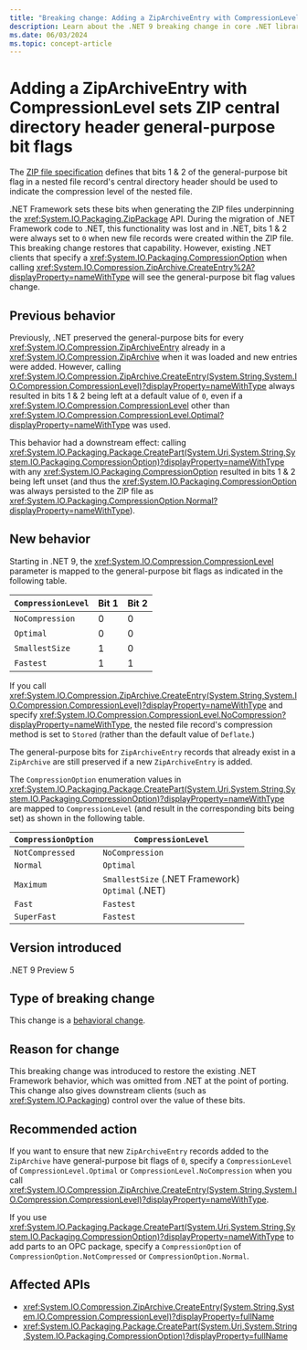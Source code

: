```yaml
---
title: "Breaking change: Adding a ZipArchiveEntry with CompressionLevel sets ZIP central directory header general-purpose bit flags"
description: Learn about the .NET 9 breaking change in core .NET libraries where adding a ZipArchiveEntry with a specified CompressionLevel sets the ZIP central directory header general-purpose bit flags.
ms.date: 06/03/2024
ms.topic: concept-article
---
```

# Adding a ZipArchiveEntry with CompressionLevel sets ZIP central directory header general-purpose bit flags

The [ZIP file specification](https://pkware.cachefly.net/webdocs/APPNOTE/APPNOTE_6.2.0.txt) defines that bits 1 & 2 of the general-purpose bit flag in a nested file record's central directory header should be used to indicate the compression level of the nested file.

.NET Framework sets these bits when generating the ZIP files underpinning the <xref:System.IO.Packaging.ZipPackage> API. During the migration of .NET Framework code to .NET, this functionality was lost and in .NET, bits 1 & 2 were always set to `0` when new file records were created within the ZIP file. This breaking change restores that capability. However, existing .NET clients that specify a <xref:System.IO.Packaging.CompressionOption> when calling <xref:System.IO.Compression.ZipArchive.CreateEntry%2A?displayProperty=nameWithType> will see the general-purpose bit flag values change.

## Previous behavior

Previously, .NET preserved the general-purpose bits for every <xref:System.IO.Compression.ZipArchiveEntry> already in a <xref:System.IO.Compression.ZipArchive> when it was loaded and new entries were added. However, calling <xref:System.IO.Compression.ZipArchive.CreateEntry(System.String,System.IO.Compression.CompressionLevel)?displayProperty=nameWithType> always resulted in bits 1 & 2 being left at a default value of `0`, even if a <xref:System.IO.Compression.CompressionLevel> other than <xref:System.IO.Compression.CompressionLevel.Optimal?displayProperty=nameWithType> was used.

This behavior had a downstream effect: calling <xref:System.IO.Packaging.Package.CreatePart(System.Uri,System.String,System.IO.Packaging.CompressionOption)?displayProperty=nameWithType> with any <xref:System.IO.Packaging.CompressionOption> resulted in bits 1 & 2 being left unset (and thus the <xref:System.IO.Packaging.CompressionOption> was always persisted to the ZIP file as <xref:System.IO.Packaging.CompressionOption.Normal?displayProperty=nameWithType>).

## New behavior

Starting in .NET 9, the <xref:System.IO.Compression.CompressionLevel> parameter is mapped to the general-purpose bit flags as indicated in the following table.

| `CompressionLevel` | Bit 1 | Bit 2 |
|--------------------|-------|-------|
| `NoCompression`    | 0     | 0     |
| `Optimal`          | 0     | 0     |
| `SmallestSize`     | 1     | 0     |
| `Fastest`          | 1     | 1     |

If you call <xref:System.IO.Compression.ZipArchive.CreateEntry(System.String,System.IO.Compression.CompressionLevel)?displayProperty=nameWithType> and specify <xref:System.IO.Compression.CompressionLevel.NoCompression?displayProperty=nameWithType>, the nested file record's compression method is set to `Stored` (rather than the default value of `Deflate`.)

The general-purpose bits for `ZipArchiveEntry` records that already exist in a `ZipArchive` are still preserved if a new `ZipArchiveEntry` is added.

The `CompressionOption` enumeration values in <xref:System.IO.Packaging.Package.CreatePart(System.Uri,System.String,System.IO.Packaging.CompressionOption)?displayProperty=nameWithType> are mapped to `CompressionLevel` (and result in the corresponding bits being set) as shown in the following table.

| `CompressionOption` | `CompressionLevel`                                   |
|---------------------|------------------------------------------------------|
| `NotCompressed`     | `NoCompression`                                      |
| `Normal`            | `Optimal`                                            |
| `Maximum`           | `SmallestSize` (.NET Framework)<br/>`Optimal` (.NET) |
| `Fast`              | `Fastest`                                            |
| `SuperFast`         | `Fastest`                                            |

## Version introduced

.NET 9 Preview 5

## Type of breaking change

This change is a [behavioral change](../../categories.md#behavioral-change).

## Reason for change

This breaking change was introduced to restore the existing .NET Framework behavior, which was omitted from .NET at the point of porting. This change also gives downstream clients (such as <xref:System.IO.Packaging>) control over the value of these bits.

## Recommended action

If you want to ensure that new `ZipArchiveEntry` records added to the `ZipArchive` have general-purpose bit flags of `0`, specify a `CompressionLevel` of `CompressionLevel.Optimal` or `CompressionLevel.NoCompression` when you call <xref:System.IO.Compression.ZipArchive.CreateEntry(System.String,System.IO.Compression.CompressionLevel)?displayProperty=nameWithType>.

If you use <xref:System.IO.Packaging.Package.CreatePart(System.Uri,System.String,System.IO.Packaging.CompressionOption)?displayProperty=nameWithType> to add parts to an OPC package, specify a `CompressionOption` of `CompressionOption.NotCompressed` or `CompressionOption.Normal`.

## Affected APIs

- <xref:System.IO.Compression.ZipArchive.CreateEntry(System.String,System.IO.Compression.CompressionLevel)?displayProperty=fullName>
- <xref:System.IO.Packaging.Package.CreatePart(System.Uri,System.String,System.IO.Packaging.CompressionOption)?displayProperty=fullName>

